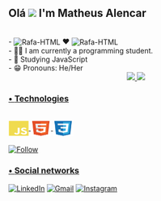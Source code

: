 ## Olá <img src="https://raw.githubusercontent.com/aemmadi/aemmadi/master/wave.gif" width="30"/> I'm Matheus Alencar
<div style="display: inline_block"><br>
- <img align="center" alt="Rafa-HTML" height="30" width="30" src="https://user-images.githubusercontent.com/97318345/148842574-3b1bd49d-d1df-4da5-8272-3f0446b327f6.png" 
</div>
  ❤️ <img align="center" alt="Rafa-HTML" height="30" width="30" src="https://user-images.githubusercontent.com/97318345/148843387-53a42792-8446-47fe-a487-9afc79e418f1.png"
 </div><br/>
- 🐱‍🏍 I am currently a programming student.<br/>
- 🙌 Studying JavaScript<br/>
- 😁 Pronouns: He/Her
<div align="center">
  <a href="https://github.com/Tcheus">
  <img height="180em" src="https://github-readme-stats.vercel.app/api?username=Tcheus&show_icons=true&theme=dark&include_all_commits=true&count_private=true"/>
  <img height="180em" src="https://github-readme-stats.vercel.app/api/top-langs/?username=Tcheus&layout=compact&langs_count=7&theme=dark"/>
</div>
  
  ### • **Technologies**
  
  <div style="display: inline_block"><br>
  <img align="center" alt="Rafa-Js" height="30" width="40" src="https://raw.githubusercontent.com/devicons/devicon/master/icons/javascript/javascript-plain.svg">
  <img align="center" alt="Rafa-HTML" height="30" width="40" src="https://raw.githubusercontent.com/devicons/devicon/master/icons/html5/html5-original.svg">
  <img align="center" alt="Rafa-CSS" height="30" width="40" src="https://raw.githubusercontent.com/devicons/devicon/master/icons/css3/css3-original.svg">
</div>

  <div style="display: inline_block"><br>
       <img align="center" alt="Follow" height="30" width="120" src="https://img.shields.io/github/followers/Tcheus.svg?style=social&label=Follow&maxAge=2592000">
  </div>
  
  ### • **Social networks**

[![LinkedIn](https://img.shields.io/badge/LinkedIn-0077B5?style=for-the-badge&logo=linkedin&logoColor=white)](https://www.linkedin.com/in/matheus-alencar-feitoza-4518511b0/)
[![Gmail](https://img.shields.io/badge/Gmail-D14836?style=for-the-badge&logo=gmail&logoColor=white)](mailto:alencarmatheus310@gmail.com)
[![Instagram](https://img.shields.io/badge/Instagram-E4405F?style=for-the-badge&logo=instagram&logoColor=white)](https://www.instagram.com/matheuus_alencar/)
  
